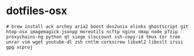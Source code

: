 dotfiles-osx
============

    # brew install ack archey aria2 boost dos2unix elinks ghostscript git htop-osx imagemagick jsonpp moreutils ncftp nginx nmap node p7zip proxychains-ng python qt siege sloccount ssh-copy-id tmux tor tree unrar vim wget youtube-dl zsh cntlm corkscrew libxml2 libxslt irssi gpg xcproj
